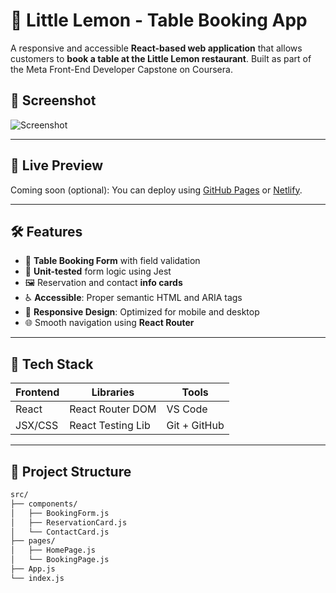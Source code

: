 # 🍋 Little Lemon - Table Booking App

A responsive and accessible **React-based web application** that allows customers to **book a table at the Little Lemon restaurant**. Built as part of the Meta Front-End Developer Capstone on Coursera.

## 📸 Screenshot

![Screenshot](public/screenshot.png) <!-- Replace with actual screenshot if available -->

---

## 🚀 Live Preview

Coming soon (optional): You can deploy using [GitHub Pages](https://pages.github.com/) or [Netlify](https://www.netlify.com/).

---

## 🛠️ Features

- 📅 **Table Booking Form** with field validation
- 🧪 **Unit-tested** form logic using Jest
- 🖼️ Reservation and contact **info cards**
- ♿ **Accessible**: Proper semantic HTML and ARIA tags
- 📱 **Responsive Design**: Optimized for mobile and desktop
- 🌐 Smooth navigation using **React Router**

---

## 🧩 Tech Stack

| Frontend  | Libraries        | Tools       |
|-----------|------------------|-------------|
| React     | React Router DOM | VS Code     |
| JSX/CSS   | React Testing Lib| Git + GitHub |

---

## 🔧 Project Structure

```bash
src/
├── components/
│   ├── BookingForm.js
│   ├── ReservationCard.js
│   └── ContactCard.js
├── pages/
│   ├── HomePage.js
│   └── BookingPage.js
├── App.js
└── index.js

